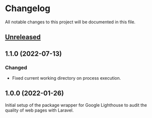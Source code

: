 # Changelog
All notable changes to this project will be documented in this file.

## [Unreleased](https://github.com/logiek/laravel-google-lighthouse/compare/1.1.0...master)

## 1.1.0 (2022-07-13)

### Changed
- Fixed current working directory on process execution.

## 1.0.0 (2022-01-26)

Initial setup of the package wrapper for Google Lighthouse to audit the quality of web pages with Laravel.
